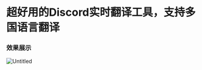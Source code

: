 # 超好用的Discord实时翻译工具，支持多国语言翻译

### 效果展示

![Untitled](https://mirror-waxflower-d77.notion.site/image/https%3A%2F%2Fs3-us-west-2.amazonaws.com%2Fsecure.notion-static.com%2Ffd9bd13e-7958-4606-b727-44386a1a8fb0%2FUntitled.png?table=block&id=fde1bc4e-727c-48b4-a752-42e261720211&spaceId=dcbfdfec-bbe2-4cba-9e79-7045945a3400&width=2000&userId=&cache=v2)
